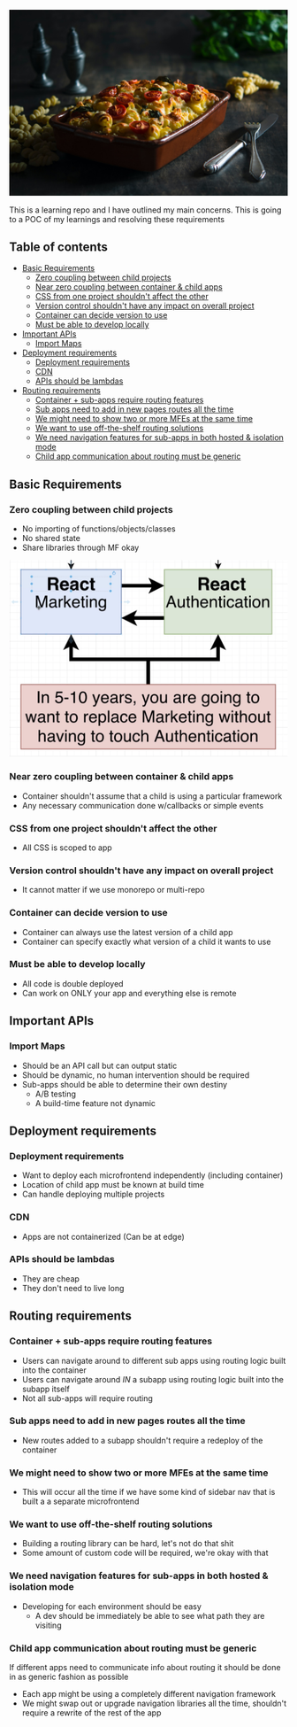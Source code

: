 ![hero image](./images/CAASerole.jpeg)

This is a learning repo and I have outlined my main concerns. This is going to a POC of my learnings and resolving these requirements

<!-- Run this to update TOC -->
<!-- npx @robb_j/md-toc -i -->

<!-- toc-head -->

## Table of contents

- [Basic Requirements](#basic-requirements)
  - [Zero coupling between child projects](#zero-coupling-between-child-projects)
  - [Near zero coupling between container & child apps](#near-zero-coupling-between-container--child-apps)
  - [CSS from one project shouldn't affect the other](#css-from-one-project-shouldnt-affect-the-other)
  - [Version control shouldn't have any impact on overall project](#version-control-shouldnt-have-any-impact-on-overall-project)
  - [Container can decide version to use](#container-can-decide-version-to-use)
  - [Must be able to develop locally](#must-be-able-to-develop-locally)
- [Important APIs](#important-apis)
  - [Import Maps](#import-maps)
- [Deployment requirements](#deployment-requirements)
  - [Deployment requirements](#deployment-requirements)
  - [CDN](#cdn)
  - [APIs should be lambdas](#apis-should-be-lambdas)
- [Routing requirements](#routing-requirements)
  - [Container + sub-apps require routing features](#container--sub-apps-require-routing-features)
  - [Sub apps need to add in new pages routes all the time](#sub-apps-need-to-add-in-new-pages-routes-all-the-time)
  - [We might need to show two or more MFEs at the same time](#we-might-need-to-show-two-or-more-mfes-at-the-same-time)
  - [We want to use off-the-shelf routing solutions](#we-want-to-use-off-the-shelf-routing-solutions)
  - [We need navigation features for sub-apps in both hosted & isolation mode](#we-need-navigation-features-for-sub-apps-in-both-hosted--isolation-mode)
  - [Child app communication about routing must be generic](#child-app-communication-about-routing-must-be-generic)

<!-- toc-tail --> 

## Basic Requirements
### Zero coupling between child projects
* No importing of functions/objects/classes
* No shared state
* Share libraries through MF okay

![coupling issue](./images/coupling-issue.png)

### Near zero coupling between container & child apps
* Container shouldn't assume that a child is using a particular framework
* Any necessary communication done w/callbacks or simple events

### CSS from one project shouldn't affect the other
* All CSS is scoped to app

### Version control shouldn't have any impact on overall project
* It cannot matter if we use monorepo or multi-repo

### Container can decide version to use
* Container can always use the latest version of a child app
* Container can specify exactly what version of a child it wants to use

### Must be able to develop locally
* All code is double deployed
* Can work on ONLY your app and everything else is remote

## Important APIs
### Import Maps
* Should be an API call but can output static
* Should be dynamic, no human intervention should be required
* Sub-apps should be able to determine their own destiny
    * A/B testing
    * A build-time feature not dynamic

## Deployment requirements
### Deployment requirements
* Want to deploy each microfrontend independently (including container)
* Location of child app must be known at build time
* Can handle deploying multiple projects

### CDN
* Apps are not containerized (Can be at edge)

### APIs should be lambdas
* They are cheap
* They don't need to live long

## Routing requirements
### Container + sub-apps require routing features
* Users can navigate around to different sub apps using routing logic built into the container
* Users can navigate around _IN_ a subapp using routing logic built into the subapp itself
* Not all sub-apps will require routing

### Sub apps need to add in new pages routes all the time
* New routes added to a subapp shouldn't require a redeploy of the container

### We might need to show two or more MFEs at the same time
* This will occur all the time if we have some kind of sidebar nav that is built a a separate microfrontend

### We want to use off-the-shelf routing solutions
* Building a routing library can be hard, let's not do that shit
* Some amount of custom code will be required, we're okay with that

### We need navigation features for sub-apps in both hosted & isolation mode
* Developing for each environment should be easy
    * A dev should be immediately be able to see what path they are visiting

### Child app communication about routing must be generic
If different apps need to communicate info about routing it should be done in as generic fashion as possible
* Each app might be using a completely different navigation framework
* We might swap out or upgrade navigation libraries all the time, shouldn't require a rewrite of the rest of the app

